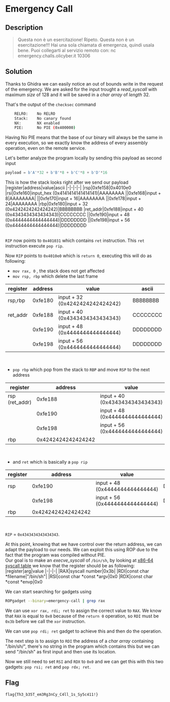 # Emergency Call

## Description
> Questa non è un esercitazione! Ripeto. Questa non è un esercitazione!!! Hai una sola chiamata di emergenza, quindi usala bene.
Puoi collegarti al servizio remoto con:<eol>
nc emergency.challs.olicyber.it 10306

## Solution
Thanks to Ghidra we can easily notice an out of bounds write in the request of the emergency. We are asked for the input trought a *read_syscall* with maximum *size* of 128 and it will be saved in a *char array* of *length* 32.

That's the output of the `checksec` command
```bash
	RELRO:    No RELRO
    Stack:    No canary found
    NX:       NX enabled
    PIE:      No PIE (0x400000)
```
Having No PIE means that the base of our binary will always be the same in every execution, so we exactly know the address of every assembly operation, even on the remote service.<br>

Let's better analyze the program locally by sending this payload as second input 
```python
payload = b'A'*32 + b'B'*8 + b'C'*8 + b'D'*16
```
This is how the stack looks right after we send our payload
|register|address|value|ascii
|-|-|-|-|
|rsp|0xfe158|0x4010e0
|rsi|0xfe160|input_hex (0x4141414141414141)|AAAAAAAA
||0xfe168|input + 8|AAAAAAAA|
||0xfe170|input + 16|AAAAAAAA
||0xfe178|input + 24|AAAAAAAA
|rbp|0xfe180|input + 32 (0x4242424242424242)|BBBBBBBB 
|ret_addr|0xfe188|input + 40 (0x4343434343434343)|CCCCCCCC
||0xfe190|input + 48 (0x4444444444444444)|DDDDDDDD
||0xfe198|input + 56 (0x4444444444444444)|DDDDDDDD

<br>`RIP` now points to `0x401031` which contains `ret` instruction.
This `ret` instruction execute `pop rip`.

Now `RIP` points to `0x4010e0` which is `return 0`, executing this will do as following:
- `mov rax, 0` , the stack does not get affected
- `mov rsp, rbp` which delete the last frame

|register|address|value|ascii
|-|-|-|-|
|rsp,rbp|0xfe180|input + 32 (0x4242424242424242)|BBBBBBBB 
|ret_addr|0xfe188|input + 40 (0x4343434343434343)|CCCCCCCC
||0xfe190|input + 48 (0x4444444444444444)|DDDDDDDD
||0xfe198|input + 56 (0x4444444444444444)|DDDDDDDD

<br>

- `pop rbp` which pop from the stack to `RBP` and move  `RSP` to the next address

|register|address|value|ascii
|-|-|-|-|
|rsp (ret_addr)|0xfe188|input + 40 (0x4343434343434343)|CCCCCCCC
||0xfe190|input + 48 (0x4444444444444444)|DDDDDDDD
||0xfe198|input + 56 (0x4444444444444444)|DDDDDDDD
|rbp|0x4242424242424242|

<br>

- and `ret` which is basically a `pop rip`

|register|address|value|ascii
|-|-|-|-|
|rsp|0xfe190|input + 48 (0x4444444444444444)|DDDDDDDD
||0xfe198|input + 56 (0x4444444444444444)|DDDDDDDD
|rbp|0x4242424242424242|


<br>

`RIP` = `0x4343434343434343`.

At this point, knowing that we have control over the return address, we can adapt the payload to our needs.
We can exploit this using ROP due to the fact that the program was compiled without PIE.
<br>
Our goal is to make an *execve_syscall* of `/bin/sh`, by looking at [x86-64 syscall table](https://chromium.googlesource.com/chromiumos/docs/+/master/constants/syscalls.md#x86_64-64_bit) we know that the register should be as following:
|register|arg|value
|-|-|-|
|RAX|syscall number|0x3b|
|RDI|const char *filename|"/bin/sh"|
|RSI|const char *const *argv|0x0
|RDX|const char *const *envp|0x0

We can start searching for gadgets using
```bash
ROPgadget --binary=emergency-call | grep rax
```
We can use `xor rax, rdi; ret` to assign the correct value to `RAX`.
We know that `RAX` is equal to `0x0` because of the `return 0` operation, so `RDI` must be `0x3b` before we call the `xor` instruction.

We can use `pop rdi; ret` gadget to achieve this and then do the operation.

The next step is to assign to `RDI` the address of a *char array* containing "/bin/sh/", there's no string in the program which contains this but we can send "/bin/sh" as first input and then use its location.

Now we still need to set `RSI` and `RDX` to `0x0` and we can get this with this two gadgets:  `pop rsi; ret` and `pop rdx; ret`.

## Flag
`flag{Th3_b35T_em3Rg3nCy_C4ll_1s_Sy5c411!}`
